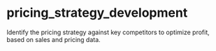 # pricing_strategy_development
Identify the pricing strategy against key competitors to optimize profit, based on sales and pricing data.
